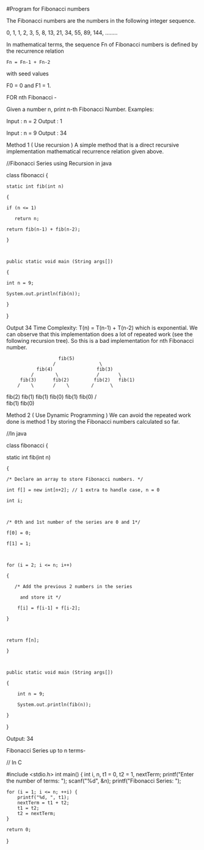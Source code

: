 #Program for Fibonacci numbers


The Fibonacci numbers are the numbers in the following integer sequence.

0, 1, 1, 2, 3, 5, 8, 13, 21, 34, 55, 89, 144, ……..

In mathematical terms, the sequence Fn of Fibonacci numbers is defined by the recurrence relation

    Fn = Fn-1 + Fn-2
with seed values

   F0 = 0 and F1 = 1.

FOR nth Fibonacci -

Given a number n, print n-th Fibonacci Number.
Examples:

Input  : n = 2
Output : 1

Input  : n = 9
Output : 34

Method 1 ( Use recursion ) 
A simple method that is a direct recursive implementation mathematical recurrence relation given above.

//Fibonacci Series using Recursion in java

class fibonacci 
{ 

    static int fib(int n) 

    { 

    if (n <= 1) 

       return n; 

    return fib(n-1) + fib(n-2); 

    } 

       

    public static void main (String args[]) 

    { 

    int n = 9; 

    System.out.println(fib(n)); 

    } 
}

Output
34
Time Complexity: T(n) = T(n-1) + T(n-2) which is exponential.
We can observe that this implementation does a lot of repeated work (see the following recursion tree). So this is a bad implementation for nth Fibonacci number.

                       fib(5)   
                     /                \
               fib(4)                fib(3)   
             /        \              /       \ 
         fib(3)      fib(2)         fib(2)   fib(1)
        /    \       /    \        /      \
  fib(2)   fib(1)  fib(1) fib(0) fib(1) fib(0)
  /     \
fib(1) fib(0)

Method 2 ( Use Dynamic Programming )
We can avoid the repeated work done is method 1 by storing the Fibonacci numbers calculated so far.

//In java

class fibonacci 
{ 

   static int fib(int n) 

    { 

    /* Declare an array to store Fibonacci numbers. */

    int f[] = new int[n+2]; // 1 extra to handle case, n = 0 

    int i; 

       

    /* 0th and 1st number of the series are 0 and 1*/

    f[0] = 0; 

    f[1] = 1; 

      

    for (i = 2; i <= n; i++) 

    { 

       /* Add the previous 2 numbers in the series 

         and store it */

        f[i] = f[i-1] + f[i-2]; 

    } 

       

    return f[n]; 

    } 

       

    public static void main (String args[]) 

    { 

        int n = 9; 

        System.out.println(fib(n)); 

    } 
}

Output:
34

Fibonacci Series up to n terms-

// In C

#include <stdio.h>
int main() {
    int i, n, t1 = 0, t2 = 1, nextTerm;
    printf("Enter the number of terms: ");
    scanf("%d", &n);
    printf("Fibonacci Series: ");

    for (i = 1; i <= n; ++i) {
        printf("%d, ", t1);
        nextTerm = t1 + t2;
        t1 = t2;
        t2 = nextTerm;
    }

    return 0;
}
